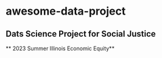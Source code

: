 # awesome-data-project

## Dats Science Project for Social Justice 

** 2023 Summer Illinois Economic Equity**